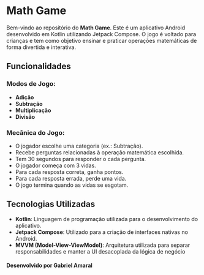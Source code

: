 # Math Game

Bem-vindo ao repositório do **Math Game**. Este é um aplicativo Android desenvolvido em Kotlin utilizando Jetpack Compose. O jogo é voltado para crianças e tem como objetivo ensinar e praticar operações matemáticas de forma divertida e interativa.

## Funcionalidades

### Modos de Jogo:

- **Adição**
- **Subtração**
- **Multiplicação**
- **Divisão**

### Mecânica do Jogo:

- O jogador escolhe uma categoria (ex.: Subtração).
- Recebe perguntas relacionadas à operação matemática escolhida.
- Tem 30 segundos para responder o cada pergunta.
- O jogador começa com 3 vidas.
- Para cada resposta correta, ganha pontos.
- Para cada resposta errada, perde uma vida.
- O jogo termina quando as vidas se esgotam.

## Tecnologias Utilizadas

- **Kotlin**: Linguagem de programação utilizada para o desenvolvimento do aplicativo.
- **Jetpack Compose**: Utilizado para a criação de interfaces nativas no Android.
- **MVVM (Model-View-ViewModel)**: Arquitetura utilizada para separar responsabilidades e manter a UI desacoplada da lógica de negócio

#### Desenvolvido por Gabriel Amaral
